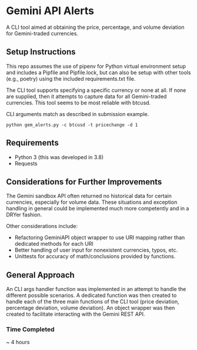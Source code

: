 # Gemini API Alerts
A CLI tool aimed at obtaining the price, percentage, and volume deviation for Gemini-traded currencies.


## Setup Instructions

This repo assumes the use of pipenv for Python virtual environment setup and includes a Pipfile and Pipfile.lock, but can also be setup with other tools (e.g., poetry) using the included requirements.txt file.

The CLI tool supports specifying a specific currency or none at all. If none are supplied, then it attempts to capture data for all Gemini-traded currencies. This tool seems to be most reliable with btcusd.

CLI arguments match as described in submission example.

```buildoutcfg
python gem_alerts.py -c btcusd -t pricechange -d 1
```

## Requirements

 - Python 3 (this was developed in 3.8)
 - Requests

## Considerations for Further Improvements

The Gemini sandbox API often returned no historical data for certain currencies, especially for volume data. These situations and exception handling in general could be implemented much more competently and in a DRYer fashion.

Other considerations include:

 - Refactoring GeminiAPI object wrapper to use URI mapping rather than dedicated methods for each URI
 - Better handling of user input for nonexistent currencies, typos, etc.
 - Unittests for accuracy of math/conclusions provided by functions.

## General Approach

An CLI args handler function was implemented in an attempt to handle the different possible scenarios. A dedicated function was then created to handle each of the three main functions of the CLI tool (price deviation, percentage deviation, volume deviation). An object wrapper was then created to facilitate interacting with the Gemini REST API.

### Time Completed
~ 4 hours
